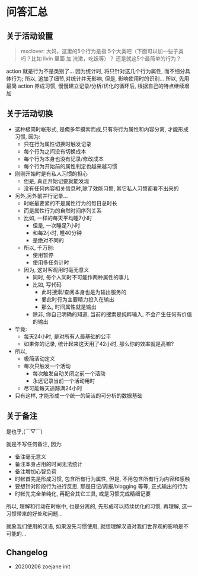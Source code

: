 # 问答汇总

## 关于活动设置

> mxclover: 大妈，这里的5个行为是指 5个大类吧（下面可以加一些子类吗？比如 livin 里面 加 洗漱，吃饭等）？ 还是就这5个最简单的行为？ 

action 就是行为不是类别了…
因为统计时, 将只针对这几个行为属性, 而不细分具体行为;
所以, 追加了细节,对统计并无影响, 但是, 影响使用时的识别…
所以, 先用最简 action 养成习惯, 慢慢建立记录/分析/优化的循环后,
根据自己的特点继续增加

## 关于活动切换

- 这种极简时帐形式, 是俺多年摸索而成,只有将行为属性和内容分离, 才能形成习惯, 因为:
    + 只在行为属性切换时触发记录
    + 每个行为之间没有切换成本
    + 每个行为本身也没有记录/修改成本
    + 每个行为开始前的属性判定也越来越习惯
- 刚刚开始时是有私人习惯的担心
    + 但是, 真正开始记要就能发现
    + 没有任何内容相关信息时,除了效能习惯, 其它私人习惯都看不出来的
- 另外,另外前并行记录...
    + 时帐最要紧的不是属性行为的每日总时长
    + 而是属性行为的自然时间序列关系
    + 比如, 一样的每天平均睡7小时
        * 但是, 一次睡足7小时
        * 和每2小时, 睡40分钟
        * 是绝对不同的
    + 所以, 千万别:
        * 使用暂停
        * 使用多任务计时
    + 因为, 这对客观用时亳无意义
        * 同时, 毎个人同时不可能作两种属性的事儿
        * 比如, 写代码
            - 此时搜索/查阅本身也是为输出服务的
            - 嘦此时行为主要精力投入在输出
            - 那么, 时间属性就是输出
        * 除非, 你自己明确的知道, 当前的搜索是纯粹输入, 不会产生任何有价值的输出
- 毕竟:
    + 每天24小时, 是对所有人最基础的公平
    + 如果你的记录, 统计起来这天用了42小时, 那么你的效率就是高嘛?
- 所以, 
    + 极简活动定义
    + 每次只触发一个活动
        * 每次触发自动关闭之前一个活动
        * 永远记录当前一个活动用时
    + 尽可能每天追踪满24小时
- 只有这样, 才能形成一个统一的简洁的可分析的数据基础

## 关于备注

是也乎,(￣▽￣)

就是不写任何备注, 因为:

- 备注毫无意义
- 备注本身占用的时间无法统计
- 备注增加心智负荷
- 时帐首先是形成习惯, 包含所有行为属性, 但是, 不用包含所有行为内容和感触
- 要想针对阶段行为进行反思, 那是日记/周报/blogging 等等, 正式输出的行为
- 时帐先完全单纯化, 再配合其它工具, 或是习惯完成精细记要

所以, 理解和行动在时帐中, 也是分离的, 先形成可以持续优化的习惯,
再理解, 这一习惯带来的好处和问题...

就象我们使用的汉语, 如果没先习惯使用, 就想理解汉语对我们世界观的影响是不可能的...

## Changelog

- 20200206 zoejane init